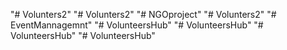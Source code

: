 "# Volunters2" 
"# Volunters2" 
"# NGOproject" 
"# Volunters2" 
"# EventMannagemnt" 
"# VolunteersHub" 
"# VolunteersHub" 
"# VolunteersHub" 
"# VolunteersHub" 
